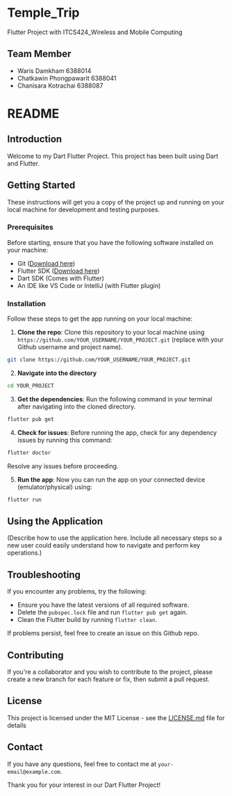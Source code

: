 # Temple_Trip
Flutter Project with ITCS424_Wireless and Mobile Computing
## Team Member
- Waris Damkham 6388014
- Chatkawin Phongpawarit 6388041
- Chanisara Kotrachai 6388087
# README

## Introduction

Welcome to my Dart Flutter Project. This project has been built using Dart and Flutter. 

## Getting Started

These instructions will get you a copy of the project up and running on your local machine for development and testing purposes.

### Prerequisites

Before starting, ensure that you have the following software installed on your machine:

- Git ([Download here](https://git-scm.com/downloads))
- Flutter SDK ([Download here](https://flutter.dev/docs/get-started/install))
- Dart SDK (Comes with Flutter)
- An IDE like VS Code or IntelliJ (with Flutter plugin)

### Installation

Follow these steps to get the app running on your local machine:

1. **Clone the repo**: Clone this repository to your local machine using `https://github.com/YOUR_USERNAME/YOUR_PROJECT.git` (replace with your Github username and project name).

```bash
git clone https://github.com/YOUR_USERNAME/YOUR_PROJECT.git
```

2. **Navigate into the directory** 

```bash
cd YOUR_PROJECT
```

3. **Get the dependencies**: Run the following command in your terminal after navigating into the cloned directory.

```bash
flutter pub get
```

4. **Check for issues**: Before running the app, check for any dependency issues by running this command:

```bash
flutter doctor
```

Resolve any issues before proceeding.

5. **Run the app**: Now you can run the app on your connected device (emulator/physical) using:

```bash
flutter run
```

## Using the Application

(Describe how to use the application here. Include all necessary steps so a new user could easily understand how to navigate and perform key operations.)

## Troubleshooting

If you encounter any problems, try the following:

- Ensure you have the latest versions of all required software.
- Delete the `pubspec.lock` file and run `flutter pub get` again.
- Clean the Flutter build by running `flutter clean`.

If problems persist, feel free to create an issue on this Github repo.

## Contributing

If you're a collaborator and you wish to contribute to the project, please create a new branch for each feature or fix, then submit a pull request.

## License

This project is licensed under the MIT License - see the [LICENSE.md](LICENSE.md) file for details

## Contact

If you have any questions, feel free to contact me at `your-email@example.com`.

Thank you for your interest in our Dart Flutter Project!

